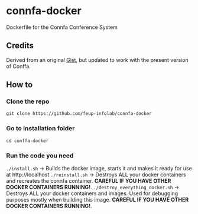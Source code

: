 # connfa-docker
Dockerfile for the Connfa Conference System

## Credits

Derived from an original [Gist](https://gist.github.com/evelyne24/dc2a5ae271d26422c3d02783168a6e82), but updated to work with the present version of Conffa.

## How to

### Clone the repo 

`git clone https://github.com/feup-infolab/connfa-docker`

### Go to installation folder

`cd conffa-docker`

### Run the code you need

`./install.sh` -> Builds the docker image, starts it and makes it ready for use at http://localhost
`./reinstall.sh` -> Destroys ALL your docker containers and recreates the connfa container. **CAREFUL IF YOU HAVE OTHER DOCKER CONTAINERS RUNNING!**.
`./destroy_everything_docker.sh` -> Destroys ALL your docker containers and images. Used for debugging purposes mostly when building this image. **CAREFUL IF YOU HAVE OTHER DOCKER CONTAINERS RUNNING!**.
